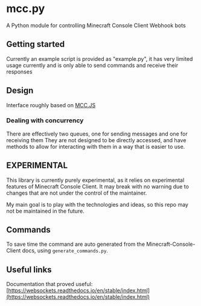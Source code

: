 
# mcc.py

A Python module for controlling Minecraft Console Client Webhook bots

## Getting started

Currently an example script is provided as "example.py", it has very limited usage
currently and is only able to send commands and receive their responses

## Design

Interface roughly based on [MCC.JS](https://github.com/milutinke/MCC.js)

### Dealing with concurrency

There are effectively two queues, one for sending messages and one for receiving them
They are not designed to be directly accessed, and have methods to allow for
interacting with them in a way that is easier to use.

## EXPERIMENTAL

This library is currently purely experimental, as it relies on experimental
features of Minecraft Console Client. It may break with no warning due to
changes that are not under the control of the maintainer.

My main goal is to play with the technologies and ideas, so this repo may not
be maintained in the future.

## Commands

To save time the command are auto generated from the Minecraft-Console-Client docs,
using `generate_commands.py`.

## Useful links

Documentation that proved useful:
[https://websockets.readthedocs.io/en/stable/index.html](https://websockets.readthedocs.io/en/stable/index.html)

